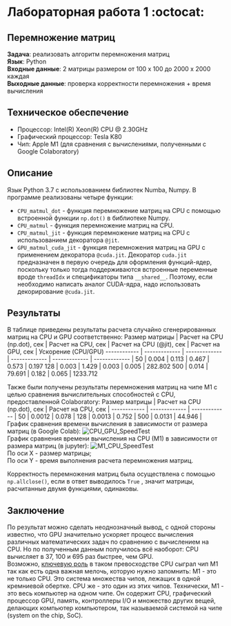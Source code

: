 # Лабораторная работа 1 :octocat:
## Перемножение матриц
**Задача**: реализовать алгоритм перемножения матриц<br/>
**Язык**: Python<br/>
**Входные данные**: 2 матрицы размером от 100 х 100 до 2000 х 2000 каждая<br/>
**Выходные данные**: проверка корректности перемножения + время вычисления<br/>
## **Техническое обеспечение**
+ Процессор: Intel(R) Xeon(R) CPU @ 2.30GHz
+ Графический процессор: Tesla K80
+ Чип: Apple M1 (для сравнения с вычислениями, полученными с Google Colaboratory)
## **Описание**
Язык Python 3.7 с использованием библиотек Numba, Numpy.
В программе реализованы четыре функции: 
+ ```CPU_matmul_dot``` - функция перемножение матриц на CPU с помощью встроенной функции ```np.dot()``` в библиотеке Numpy.
+ ```CPU_matmul``` - функция перемножение матриц на CPU.
+ ```CPU_matmul_jit``` - функция перемножение матриц на CPU с использованием декоратора ```@jit```.
+ ```GPU_matmul_cuda_jit``` - функция перемножения матриц на GPU с применением декоратора ```@cuda.jit```. 
Декоратор ```cuda.jit``` предназначен в первую очередь для оформления функций-ядер, поскольку только тогда поддерживаются встроенные переменные вроде ```threadIdx``` и спецификаторы типа ```__shared__```. Поэтому, если необходимо написать аналог CUDA-ядра, надо использовать декорирование ```@cuda.jit```.

## **Результаты**
В таблице приведены результаты расчета случайно сгенерированных матриц на CPU и GPU соответственно:
Размер матрицы | Расчет на CPU (np.dot), сек | Расчет на CPU, сек | Расчет на CPU (@jit), сек | Расчет на GPU, сек | Ускорение (CPU/GPU)
------------ | ------------- | ------------- | ------------- | ------------- | ------------- |
50 | 0.004 | 0.113 | 0.467 | 0.573 | 0.197
128 | 0.003 | 1.429 | 0.003 | 0.005 | 282.802
500 | 0.014 | 79.691 | 0.182 | 0.065 | 1233.712

Также были получены результаты перемножения матриц на чипе M1 с целью сравнения вычислительных способностей с CPU, предоставленной Colaboratory:
Размер матрицы | Расчет на CPU (np.dot), сек | Расчет на CPU, сек |
------------ | ------------- | ------------- |
50 | 0.0012 | 0.078 |
128 | 0.0013 | 0.752 |
500 | 0.0131 | 44.946 |
<br/>
График сравнения времени вычисления в зависимости от размера матриц (в Google Colab):
![CPU_GPU_SpeedTest](https://drive.google.com/uc?export=view&id=1BvU07aNd11TAb37qHojbSg6Yc_pQGGg6)
<br/>
График сравнения времени вычисления на CPU (M1) в зависимости от размера матриц (в jupyter):
![M1_CPU_SpeedTest](https://drive.google.com/uc?export=view&id=1RU5iBX4Q3RQ3A-q-4VqGSZG5RLGYwQ2d)
<br/>
По оси X - размер матрицы;<br/>
По оси Y - время выполнения расчета перемножения матриц.<br/>

Корректность перемножения матриц была осуществлена с помощью ```np.allclose()```, если в ответ выводилось ```True``` , значит матрицы, расчитанные двумя функциями, одинаковы.

## **Заключение**
По результат можно сделать неоднозначный вывод, с одной стороны известно, что GPU значительно ускоряет процесс вычисления различных математических задач по сравнению с вычислением на CPU. Но по полученным данным получилось всё наоборот: CPU вычисляет в 37, 100 и 695 раз быстрее, чем GPU. <br/>
Возможно, [ключевую роль](https://erik-engheim.medium.com/apple-m1-foreshadows-risc-v-dd63a62b2562) в таком превосходстве CPU сыграл чип М1 так как есть одна важная мелочь, которую нужно запомнить: М1 - это не только CPU. Это система множества чипов, лежащих в одной кремниевой обертке. CPU же - это один из этих чипов. Технически, М1 - это весь компьютер на одном чипе. Он содержит CPU, графический процессор GPU, память, контроллеры I/O и множество других вещей, делающих компьютер компьютером, так называемой системой на чипе (system on the chip, SoC).

